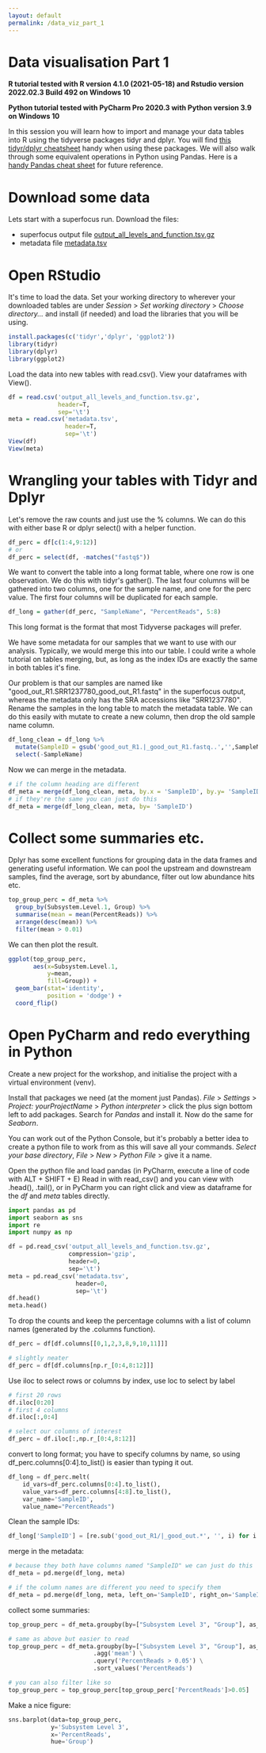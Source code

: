 ```yaml
---
layout: default
permalink: /data_viz_part_1
---
```


# Data visualisation Part 1

__R tutorial tested with R version 4.1.0 (2021-05-18) and Rstudio version 2022.02.3 Build 492 on Windows 10__

__Python tutorial tested with PyCharm Pro 2020.3 with Python version 3.9 on Windows 10__

In this session you will learn how to import and manage your data tables into R using the tidyverse packages tidyr and dplyr.
You will find [this tidyr/dplyr cheatsheet](https://www.rstudio.com/wp-content/uploads/2015/02/data-wrangling-cheatsheet.pdf) handy when using these packages.
We will also walk through some equivalent operations in Python using Pandas.
Here is a [handy Pandas cheat sheet](https://pandas.pydata.org/Pandas_Cheat_Sheet.pdf) for future reference.

# Download some data

Lets start with a superfocus run.
Download the files:
- superfocus output file [output_all_levels_and_function.tsv.gz](/workshop2022/files/output_all_levels_and_function.tsv.gz)
- metadata file [metadata.tsv](/workshop2022/files/metadata.tsv)

# Open RStudio

It's time to load the data.
Set your working directory to wherever your downloaded tables are under _Session_ > _Set working directory_ > _Choose directory..._
and install (if needed) and load the libraries that you will be using.

```r
install.packages(c('tidyr','dplyr', 'ggplot2'))
library(tidyr)
library(dplyr)
library(ggplot2)
```

Load the data into new tables with read.csv().
View your dataframes with View().

```r
df = read.csv('output_all_levels_and_function.tsv.gz',
              header=T,
              sep='\t')
meta = read.csv('metadata.tsv',
                header=T,
                sep='\t')
View(df)
View(meta)
```

# Wrangling your tables with Tidyr and Dplyr

Let's remove the raw counts and just use the % columns.
We can do this with either base R or dplyr select() with a helper function.

```r
df_perc = df[c(1:4,9:12)]
# or
df_perc = select(df, -matches("fastq$"))
```

We want to convert the table into a long format table, where one row is one observation.
We do this with tidyr's gather().
The last four columns will be gathered into two columns, one for the sample name, and one for the perc value.
The first four columns will be duplicated for each sample.

```r
df_long = gather(df_perc, "SampleName", "PercentReads", 5:8)
```

This long format is the format that most Tidyverse packages will prefer.

We have some metadata for our samples that we want to use with our analysis.
Typically, we would merge this into our table.
I could write a whole tutorial on tables merging, but, 
as long as the index IDs are exactly the same in both tables it's fine.

Our problem is that our samples are named like "good_out_R1.SRR1237780_good_out_R1.fastq" in the superfocus output,
whereas the metadata only has the SRA accessions like "SRR1237780".
Rename the samples in the long table to match the metadata table.
We can do this easily with mutate to create a new column, then drop the old sample name column.

```r
df_long_clean = df_long %>% 
  mutate(SampleID = gsub('good_out_R1.|_good_out_R1.fastq..','',SampleName)) %>% 
  select(-SampleName)
```

Now we can merge in the metadata.

```r
# if the column heading are different
df_meta = merge(df_long_clean, meta, by.x = 'SampleID', by.y= 'SampleID')
# if they're the same you can just do this
df_meta = merge(df_long_clean, meta, by= 'SampleID')
```

# Collect some summaries etc.

Dplyr has some excellent functions for grouping data in the data frames and generating useful information.
We can pool the upstream and downstream samples, find the average, sort by abundance, filter out low abundance hits etc.

```r
top_group_perc = df_meta %>%
  group_by(Subsystem.Level.1, Group) %>% 
  summarise(mean = mean(PercentReads)) %>%
  arrange(desc(mean)) %>%
  filter(mean > 0.01)
```

We can then plot the result.

```r
ggplot(top_group_perc,
       aes(x=Subsystem.Level.1,
           y=mean,
           fill=Group)) +
  geom_bar(stat='identity', 
           position = 'dodge') +
  coord_flip()
```

# Open PyCharm and redo everything in Python

Create a new project for the workshop, and initialise the project with a virtual environment (venv).

Install that packages we need (at the moment just Pandas).
_File_ > _Settings_ > _Project: yourProjectName_ > _Python interpreter_ > click the plus sign bottom left to add packages.
Search for _Pandas_ and install it.
Now do the same for _Seaborn_.

You can work out of the Python Console, 
but it's probably a better idea to create a python file to work from as this will save all your commands.
_Select your base directory_, _File_ > _New_ > _Python File_ > give it a name.

Open the python file and load pandas (in PyCharm, execute a line of code with ALT + SHIFT + E)
Read in with read_csv() and you can view with .head(), .tail(), 
or in PyCharm you can right click and view as dataframe for the _df_ and _meta_ tables directly.

```python
import pandas as pd
import seaborn as sns
import re
import numpy as np

df = pd.read_csv('output_all_levels_and_function.tsv.gz',
                 compression='gzip',
                 header=0,
                 sep='\t')
meta = pd.read_csv('metadata.tsv',
                   header=0,
                   sep='\t')
df.head()
meta.head()
```

To drop the counts and keep the percentage columns with a list of column names
(generated by the .columns function).

```python
df_perc = df[df.columns[[0,1,2,3,8,9,10,11]]]

# slightly neater
df_perc = df[df.columns[np.r_[0:4,8:12]]]
```

Use iloc to select rows or columns by index, use loc to select by label

```python
# first 20 rows
df.iloc[0:20]
# first 4 columns
df.iloc[:,0:4]

# select our columns of interest
df_perc = df.iloc[:,np.r_[0:4,8:12]]
```

convert to long format; you have to specify columns by name, 
so using df_perc.columns[0:4].to_list() is easier than typing it out.

```python
df_long = df_perc.melt(
    id_vars=df_perc.columns[0:4].to_list(),
    value_vars=df_perc.columns[4:8].to_list(), 
    var_name='SampleID', 
    value_name="PercentReads")
```

Clean the sample IDs:

```python
df_long['SampleID'] = [re.sub('good_out_R1/|_good_out.*', '', i) for i in df_long['SampleID']]
```

merge in the metadata:

```python
# because they both have columns named "SampleID" we can just do this
df_meta = pd.merge(df_long, meta)

# if the column names are different you need to specify them
df_meta = pd.merge(df_long, meta, left_on='SampleID', right_on='SampleID')
```

collect some summaries:

```python
top_group_perc = df_meta.groupby(by=["Subsystem Level 3", "Group"], as_index=False).agg('mean').query('PercentReads > 0.05').sort_values('PercentReads')

# same as above but easier to read
top_group_perc = df_meta.groupby(by=["Subsystem Level 3", "Group"], as_index=False) \
                        .agg('mean') \
                        .query('PercentReads > 0.05') \
                        .sort_values('PercentReads')

# you can also filter like so
top_group_perc = top_group_perc[top_group_perc['PercentReads']>0.05]
```

Make a nice figure:

```python
sns.barplot(data=top_group_perc, 
            y='Subsystem Level 3', 
            x='PercentReads', 
            hue='Group')
```

